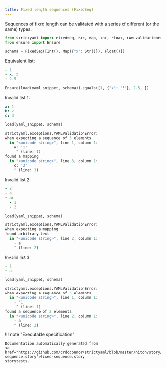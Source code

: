 ```yaml
---
title: Fixed length sequences (FixedSeq)
---
```



Sequences of fixed length can be validated with a series
of different (or the same) types.




```python
from strictyaml import FixedSeq, Str, Map, Int, Float, YAMLValidationError, load
from ensure import Ensure

schema = FixedSeq([Int(), Map({"x": Str()}), Float()])

```



Equivalent list:

```yaml
- 1
- x: 5
- 2.5

```


```python
Ensure(load(yaml_snippet, schema)).equals([1, {"x": "5"}, 2.5, ])

```




Invalid list 1:

```yaml
a: 1
b: 2
c: 3

```


```python
load(yaml_snippet, schema)
```


```python
strictyaml.exceptions.YAMLValidationError:
when expecting a sequence of 3 elements
  in "<unicode string>", line 1, column 1:
    a: '1'
     ^ (line: 1)
found a mapping
  in "<unicode string>", line 3, column 1:
    c: '3'
    ^ (line: 3)
```




Invalid list 2:

```yaml
- 2
- a
- a:
  - 1
  - 2

```


```python
load(yaml_snippet, schema)
```


```python
strictyaml.exceptions.YAMLValidationError:
when expecting a mapping
found arbitrary text
  in "<unicode string>", line 2, column 1:
    - a
    ^ (line: 2)
```




Invalid list 3:

```yaml
- 1
- a

```


```python
load(yaml_snippet, schema)
```


```python
strictyaml.exceptions.YAMLValidationError:
when expecting a sequence of 3 elements
  in "<unicode string>", line 1, column 1:
    - '1'
     ^ (line: 1)
found a sequence of 2 elements
  in "<unicode string>", line 2, column 1:
    - a
    ^ (line: 2)
```







!!! note "Executable specification"

    Documentation automatically generated from 
    <a href="https://github.com/crdoconnor/strictyaml/blob/master/hitch/story/fixed-sequence.story">fixed-sequence.story
    storytests.